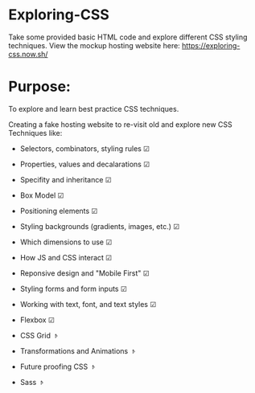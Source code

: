 # Exploring-CSS
Take some provided basic HTML code and explore different CSS styling techniques.
View the mockup hosting website here: https://exploring-css.now.sh/

# Purpose:
To explore and learn best practice CSS techniques.

Creating a fake hosting website to re-visit old and explore new CSS Techniques like:

* Selectors, combinators, styling rules ☑

* Properties, values and decalarations ☑

* Specifity and inheritance ☑

* Box Model ☑

* Positioning elements ☑

* Styling backgrounds (gradients, images, etc.)  ☑

* Which dimensions to use ☑

* How JS and CSS interact ☑

* Reponsive design and "Mobile First" ☑

* Styling forms and form inputs ☑

* Working with text, font, and text styles ☑

* Flexbox ☑

* CSS Grid 𝤿

* Transformations and Animations 𝤿

* Future proofing CSS 𝤿

* Sass 𝤿
